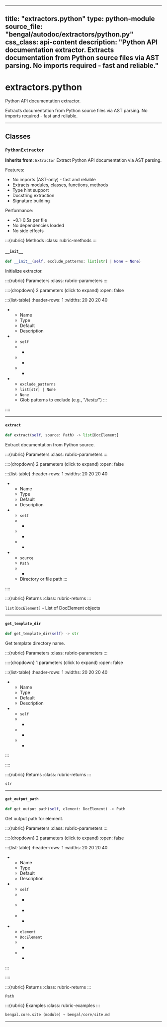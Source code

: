 
---
title: "extractors.python"
type: python-module
source_file: "bengal/autodoc/extractors/python.py"
css_class: api-content
description: "Python API documentation extractor.  Extracts documentation from Python source files via AST parsing. No imports required - fast and reliable."
---

# extractors.python

Python API documentation extractor.

Extracts documentation from Python source files via AST parsing.
No imports required - fast and reliable.

---

## Classes

### `PythonExtractor`

**Inherits from:** `Extractor`
Extract Python API documentation via AST parsing.

Features:
- No imports (AST-only) - fast and reliable
- Extracts modules, classes, functions, methods
- Type hint support
- Docstring extraction
- Signature building

Performance:
- ~0.1-0.5s per file
- No dependencies loaded
- No side effects




:::{rubric} Methods
:class: rubric-methods
:::
#### `__init__`
```python
def __init__(self, exclude_patterns: list[str] | None = None)
```

Initialize extractor.



:::{rubric} Parameters
:class: rubric-parameters
:::

::::{dropdown} 2 parameters (click to expand)
:open: false

:::{list-table}
:header-rows: 1
:widths: 20 20 20 40

* - Name
  - Type
  - Default
  - Description
* - `self`
  - -
  - -
  - -
* - `exclude_patterns`
  - `list[str] | None`
  - `None`
  - Glob patterns to exclude (e.g., "*/tests/*")
:::

::::




---
#### `extract`
```python
def extract(self, source: Path) -> list[DocElement]
```

Extract documentation from Python source.



:::{rubric} Parameters
:class: rubric-parameters
:::

::::{dropdown} 2 parameters (click to expand)
:open: false

:::{list-table}
:header-rows: 1
:widths: 20 20 20 40

* - Name
  - Type
  - Default
  - Description
* - `self`
  - -
  - -
  - -
* - `source`
  - `Path`
  - -
  - Directory or file path
:::

::::

:::{rubric} Returns
:class: rubric-returns
:::

`list[DocElement]` - List of DocElement objects




---
#### `get_template_dir`
```python
def get_template_dir(self) -> str
```

Get template directory name.



:::{rubric} Parameters
:class: rubric-parameters
:::

::::{dropdown} 1 parameters (click to expand)
:open: false

:::{list-table}
:header-rows: 1
:widths: 20 20 20 40

* - Name
  - Type
  - Default
  - Description
* - `self`
  - -
  - -
  - -
:::

::::

:::{rubric} Returns
:class: rubric-returns
:::

`str`




---
#### `get_output_path`
```python
def get_output_path(self, element: DocElement) -> Path
```

Get output path for element.



:::{rubric} Parameters
:class: rubric-parameters
:::

::::{dropdown} 2 parameters (click to expand)
:open: false

:::{list-table}
:header-rows: 1
:widths: 20 20 20 40

* - Name
  - Type
  - Default
  - Description
* - `self`
  - -
  - -
  - -
* - `element`
  - `DocElement`
  - -
  - -
:::

::::

:::{rubric} Returns
:class: rubric-returns
:::

`Path`




:::{rubric} Examples
:class: rubric-examples
:::
```python
bengal.core.site (module) → bengal/core/site.md
```


---


